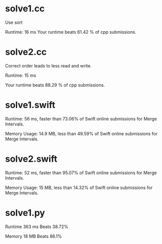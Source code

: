 # solve1.cc

Use sort

Runtime: 16 ms Your runtime beats 61.42 % of cpp submissions.

# solve2.cc

Correct order leads to less read and write.

Runtime: 15 ms

Your runtime beats 88.29 % of cpp submissions.

# solve1.swift

Runtime: 56 ms, faster than 73.06% of Swift online submissions for Merge Intervals.

Memory Usage: 14.9 MB, less than 49.59% of Swift online submissions for Merge Intervals.

# solve2.swift

Runtime: 52 ms, faster than 95.07% of Swift online submissions for Merge Intervals.

Memory Usage: 15 MB, less than 14.32% of Swift online submissions for Merge Intervals.

# solve1.py

Runtime 363 ms Beats 38.72%

Memory 18 MB Beats 86.1%
